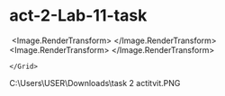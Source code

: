 # act-2-Lab-11-task
<Window x:Class="WpfApp7.MainWindow"
        xmlns="http://schemas.microsoft.com/winfx/2006/xaml/presentation"
        xmlns:x="http://schemas.microsoft.com/winfx/2006/xaml"
        xmlns:d="http://schemas.microsoft.com/expression/blend/2008"
        xmlns:mc="http://schemas.openxmlformats.org/markup-compatibility/2006"
        xmlns:local="clr-namespace:WpfApp7"
        mc:Ignorable="d"
        Title="MainWindow" Height="450" Width="800">
    <Grid>
        <Image Margin="10,36,492,217" Source="/istockphoto-1403500817-612x612.jpg" Stretch="Fill" RenderTransformOrigin="0.5,0.5">
            <Image.RenderTransform>
                <TransformGroup>
                    <ScaleTransform/>
                    <SkewTransform AngleX="-0.422"/>
                    <RotateTransform/>
                    <TranslateTransform X="0.667"/>
                </TransformGroup>
            </Image.RenderTransform>
        </Image>
        <Image Margin="384,22,35,217" Source="/360_F_615496890_W34yB8VDE6n5pehb5QCt1ek5oEvRo9qA.jpg" Stretch="Fill"/>
        <Image Margin="232,261,300,18" Source="/Image1.png" Stretch="Fill" RenderTransformOrigin="0.5,0.5">
            <Image.RenderTransform>
                <TransformGroup>
                    <ScaleTransform/>
                    <SkewTransform AngleX="0.984"/>
                    <RotateTransform/>
                    <TranslateTransform X="1.332"/>
                </TransformGroup>
            </Image.RenderTransform>
        </Image>

    </Grid>
</Window>
C:\Users\USER\Downloads\task 2 actitvit.PNG
